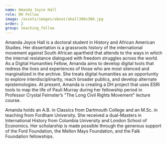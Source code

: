```yaml
---
name: Amanda Joyce Hall
role: DH Fellow
image: /assets/images/about/ahall300x300.jpg
order: 2
group: teaching_fellow
---
```


Amanda Joyce Hall is a doctoral student in History and African American Studies. Her dissertation is a grassroots history of the international movement against South African apartheid that attends to the ways in which the internal resistance dialogued with freedom struggles across the world.  As a Digital Humanities Fellow, Amanda aims to develop digital tools that redress the lives and experiences of those who are most silenced and marginalized in the archive. She treats digital humanities as an opportunity to explore interdisciplinarity, reach broader publics, and develop alternate epistemologies. At present, Amanda is creating a DH project that uses ESRI tools to map the life of Pauli Murray during her fellowship period in Professor Crystal Feimster’s "The Long Civil Rights Movement" lecture course.  

Amanda holds an A.B. in Classics from Dartmouth College and an M.Sc. in teaching from Fordham University. She received a dual-Masters in International History from Columbia University and London School of Economics. Her scholarship is made possible through the generous support of the Ford Foundation, the Mellon Mays Foundation, and the Falk Foundation fellowships.